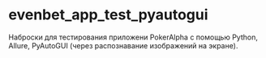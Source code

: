 # evenbet_app_test_pyautogui
Наброски для тестирования приложени PokerAlpha с помощью Python, Allure, PyAutoGUI (через распознавание изображений на экране).
